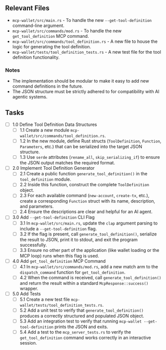 ## Relevant Files

- `mcp-wallet/src/main.rs` - To handle the new `--get-tool-definition` command-line argument.
- `mcp-wallet/src/commands/mod.rs` - To handle the new `get_tool_definition` MCP command.
- `mcp-wallet/src/commands/tool_definition.rs` - A new file to house the logic for generating the tool definition.
- `mcp-wallet/tests/tool_definition_tests.rs` - A new test file for the tool definition functionality.

### Notes

- The implementation should be modular to make it easy to add new command definitions in the future.
- The JSON structure must be strictly adhered to for compatibility with AI agentic systems.

## Tasks

- [ ] 1.0 Define Tool Definition Data Structures
  - [ ] 1.1 Create a new module `mcp-wallet/src/commands/tool_definition.rs`.
  - [ ] 1.2 In the new module, define Rust structs (`ToolDefinition`, `Function`, `Parameters`, etc.) that can be serialized into the target JSON structure.
  - [ ] 1.3 Use `serde` attributes (`rename_all`, `skip_serializing_if`) to ensure the JSON output matches the required format.

- [ ] 2.0 Implement Tool Definition Generator
  - [ ] 2.1 Create a public function `generate_tool_definition()` in the `tool_definition` module.
  - [ ] 2.2 Inside this function, construct the complete `ToolDefinition` object.
  - [ ] 2.3 For each available command (`new-account`, `create-tx`, etc.), create a corresponding `Function` struct with its name, description, and parameters.
  - [ ] 2.4 Ensure the descriptions are clear and helpful for an AI agent.

- [ ] 3.0 Add `--get-tool-definition` CLI Flag
  - [ ] 3.1 In `mcp-wallet/src/main.rs`, update the `clap` argument parsing to include a `--get-tool-definition` flag.
  - [ ] 3.2 If the flag is present, call `generate_tool_definition()`, serialize the result to JSON, print it to stdout, and exit the program successfully.
  - [ ] 3.3 Ensure no other part of the application (like wallet loading or the MCP loop) runs when this flag is used.

- [ ] 4.0 Add `get_tool_definition` MCP Command
  - [ ] 4.1 In `mcp-wallet/src/commands/mod.rs`, add a new match arm to the `dispatch_command` function for `get_tool_definition`.
  - [ ] 4.2 When the command is received, call `generate_tool_definition()` and return the result within a standard `McpResponse::success()` wrapper.

- [ ] 5.0 Add Tests
  - [ ] 5.1 Create a new test file `mcp-wallet/tests/tool_definition_tests.rs`.
  - [ ] 5.2 Add a unit test to verify that `generate_tool_definition()` produces a correctly structured and populated JSON object.
  - [ ] 5.3 Add an integration test to verify that running `mcp-wallet --get-tool-definition` prints the JSON and exits.
  - [ ] 5.4 Add a test to the `mcp_server_tests.rs` to verify the `get_tool_definition` command works correctly in an interactive session.
